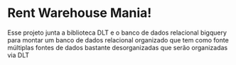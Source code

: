 # Rent Warehouse Mania!
Esse projeto junta a biblioteca DLT e o banco de dados relacional bigquery para montar um banco de dados relacional organizado que tem como fonte múltiplas fontes de dados bastante desorganizadas que serão organizadas via DLT